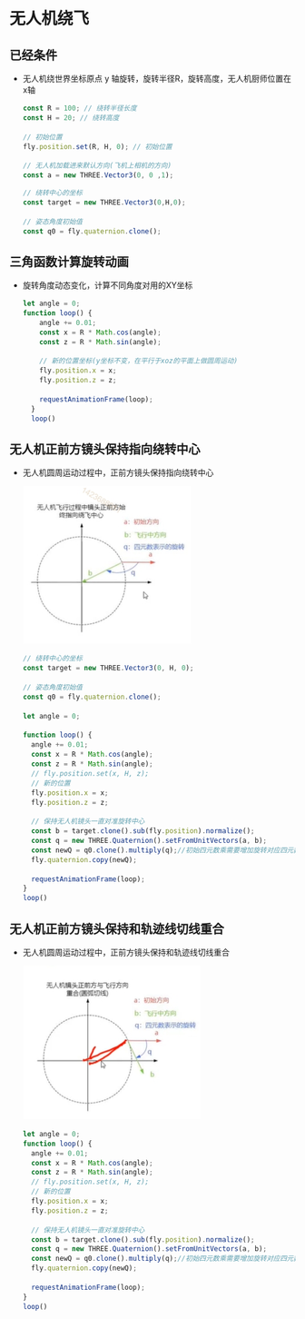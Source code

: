 # 无人机绕飞

## 已经条件

+ 无人机绕世界坐标原点 y 轴旋转，旋转半径R，旋转高度，无人机厨师位置在x轴

  ```js
  const R = 100; // 绕转半径长度
  const H = 20; // 绕转高度

  // 初始位置
  fly.position.set(R, H, 0); // 初始位置

  // 无人机加载进来默认方向(飞机上相机的方向)
  const a = new THREE.Vector3(0, 0 ,1);
  ```

  ```js
  // 绕转中心的坐标
  const target = new THREE.Vector3(0,H,0);

  // 姿态角度初始值
  const q0 = fly.quaternion.clone();
  ```

## 三角函数计算旋转动画

+ 旋转角度动态变化，计算不同角度对用的XY坐标

  ```js
  let angle = 0;
  function loop() {
      angle += 0.01;
      const x = R * Math.cos(angle);
      const z = R * Math.sin(angle);

      // 新的位置坐标(y坐标不变，在平行于xoz的平面上做圆周运动)
      fly.position.x = x;
      fly.position.z = z;

      requestAnimationFrame(loop);
    }
    loop()
  ```

## 无人机正前方镜头保持指向绕转中心

+ 无人机圆周运动过程中，正前方镜头保持指向绕转中心

  ![指向绕转中心](images/指向绕转中心.png)

  ```js
  // 绕转中心的坐标
  const target = new THREE.Vector3(0, H, 0);

  // 姿态角度初始值
  const q0 = fly.quaternion.clone();

  let angle = 0;

  function loop() {
    angle += 0.01;
    const x = R * Math.cos(angle);
    const z = R * Math.sin(angle);
    // fly.position.set(x, H, z);
    // 新的位置
    fly.position.x = x;
    fly.position.z = z;

    // 保持无人机镜头一直对准旋转中心
    const b = target.clone().sub(fly.position).normalize();
    const q = new THREE.Quaternion().setFromUnitVectors(a, b);
    const newQ = q0.clone().multiply(q);//初始四元数乘需要增加旋转对应四元数q
    fly.quaternion.copy(newQ);

    requestAnimationFrame(loop);
  }
  loop()
  ```

## 无人机正前方镜头保持和轨迹线切线重合

+ 无人机圆周运动过程中，正前方镜头保持和轨迹线切线重合

  ![轨迹线切线重合](images/轨迹线切线重合.png)

  ```js
  let angle = 0;
  function loop() {
    angle += 0.01;
    const x = R * Math.cos(angle);
    const z = R * Math.sin(angle);
    // fly.position.set(x, H, z);
    // 新的位置
    fly.position.x = x;
    fly.position.z = z;

    // 保持无人机镜头一直对准旋转中心
    const b = target.clone().sub(fly.position).normalize();
    const q = new THREE.Quaternion().setFromUnitVectors(a, b);
    const newQ = q0.clone().multiply(q);//初始四元数乘需要增加旋转对应四元数q
    fly.quaternion.copy(newQ);

    requestAnimationFrame(loop);
  }
  loop()
  ```
